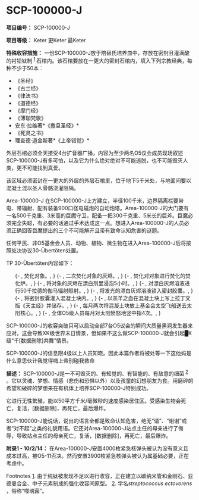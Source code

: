 # SCP-100000-J
                        


**项目编号：** SCP-100000-J

**项目等级：** Keter 更Keter 最Keter

**特殊收容措施：** 一份SCP-100000-J放于陪替氏培养皿中，存放在密封且灌满酸的衬铅钛制<sup class='footnoteref'>
 <a shape='rect' class='footnoteref' id='footnoteref-1' href='javascript:;' onclick='WIKIDOT.page.utils.scrollToReference(&apos;footnote-1&apos;)'>1</a>
</sup>石棺内。该石棺要放在一更大的密封石棺内，填入下列宗教经典，每种不少于50本：

- 《圣经》
- 《古兰经》
- 《律法书》
- 《道德经》
- 《摩门经》
- 《薄珈梵歌》
- 安东·拉维著*《撒旦圣经》* 
- 《死灵之书》
- 理查德·道金斯著*《上帝错觉》* 

外层石棺必须全天接受4台扩音器广播，内容为至少两名O5议会成员现场叙述SCP-100000-J有多可怕，以及它为什么绝对绝对不可能逃脱，也不可能毁灭人类，更不可能找到真爱。

该区域必须密封在一更大的外层的外层石棺里，位于地下5千米处，与地面间要以混凝土混以圣人骨骼浇灌阻隔。

Area-100000-J 在SCP-100000-J上方建立，半径100千米，边界隔离栏要带电、带辐射、配有装备900口径电磁炮的自动炮塔。Area-100000-J的大门要有一名500千克重、3米高的巨魔守卫，配备一把300千克重、5米长的巨斧。巨魔必须完全失聪，有必要的话通过手术达成这一点。想进入Area-100000-J的人员必须正确回答巨魔提出的三个不可能解开且带有致命认知危害的谜题。

任何平民、非O5基金会人员、动物、植物、微生物在进入Area-100000-J后将按照处决协议30-Übertöten处置。

TP 30-Übertöten内容如下：

<ol>{- , &#28954;&#21270;&#23545;&#35937;&#12290;, }
{- , &#20108;&#27425;&#28954;&#21270;&#23545;&#35937;&#30340;&#28784;&#28908;&#12290;, }
{- , &#28954;&#21270;&#23545;&#23545;&#35937;&#36827;&#34892;&#28954;&#21270;&#30340;&#28954;&#21270;&#28809;&#12290;, }
{- , &#23558;&#23545;&#35937;&#30340;&#28784;&#28908;&#22312;&#28418;&#30333;&#21058;&#37324;&#28024;&#27873;5&#23567;&#26102;&#12290;, }
{- , &#23545;&#28418;&#30333;&#28784;&#28908;&#28342;&#28082;&#36827;&#34892;50&#21315;&#25289;&#24503;&#30340;&#20285;&#39532;&#36752;&#23556;&#29031;&#23556;&#12290;, }
{- , &#23558;&#21457;&#20809;&#30340;&#28418;&#30333;&#28784;&#28908;&#28342;&#28082;&#38145;&#20837;&#23494;&#23553;&#33014;&#22218;&#12290;, }
{- , &#23558;&#23494;&#23553;&#33014;&#22218;&#28748;&#20837;&#28151;&#20957;&#22303;&#22359;&#20869;&#12290;, }
{- , &#20197;&#32660;&#32650;&#20043;&#34880;&#22312;&#28151;&#20957;&#22303;&#22359;&#19978;&#20889;&#19978;&#25289;&#19969;&#25991;&#29256;&#12298;&#22825;&#20027;&#32463;&#12299;&#24182;&#20648;&#23384;&#12290;, }
{- , &#27599;&#26376;&#20004;&#27425;&#23558;&#28151;&#20957;&#22303;&#22359;&#25918;&#19978;&#22522;&#37329;&#20250;&#22826;&#31354;&#39134;&#33337;&#36865;&#21435;&#22826;&#38451;&#26680;&#24515;&#12290;, }
{- , &#20840;&#20307;O5&#32423;&#20154;&#21592;&#27599;&#26376;&#23545;&#22826;&#38451;&#24868;&#24594;&#22320;&#31446;&#20013;&#25351;4&#27425;&#12290;, }
</ol>
SCP-100000-J的收容突破只可以启动全部7台O5议会的瞬间大质量黑洞发生器来应对。这会导致XK级世界末日情景，但如果不这么做SCP-100000-J就会引起█K级“千[数据删除]共舞”情景。

SCP-100000-J的信息限4级以上人员知晓。因此本篇作者将被处等一下这他妈是什么意思伙计我觉得嗨上帝别碰我救命

**描述：** SCP-100000-J是一不可毁灭的、有知觉的、有智能的、有敌意的细菌<sup class='footnoteref'>
 <a shape='rect' class='footnoteref' id='footnoteref-2' href='javascript:;' onclick='WIKIDOT.page.utils.scrollToReference(&apos;footnote-2&apos;)'>2</a>
</sup>。它以灵魂、梦想、情感（悲伤和恐惧以外）以及孩童的幻想朋友为食。用磨碎的希望和破碎的梦想来在有机体上培养SCP-100000-J特别成功。

它进行无性繁殖，能以50平方千米/毫微秒的速度感染居住区。受感染生物会死亡，复活，[数据删除]，再死亡，最后爆炸。

SCP-100000-J能说话，说出的语言全都是致命认知危害，绝无“请”、“谢谢”或者“对不起”之类的礼貌用语。它还对Area-100000-J站点主任的母亲进行了侮辱，导致站点主任的母亲死亡，复活，[数据删除]，再死亡，最后爆炸。

**附录1 - 10/2/14：** 在Area-100000-J安置4000枚紧急核弹头被认为没有意义且成本过高，被O5-11否决。然而安置3900枚紧急核弹头被认为属基础必要，正在考虑中。



Footnotes
<a shape='rect' href='javascript:;' onclick='WIKIDOT.page.utils.scrollToReference(&apos;footnoteref-1&apos;)'>1</a>. 由于纯钛被发现不足以进行收容，正在建立以碳纳米管和金刚石、亚德曼合金、中子元素制成的强化收容间原型。
<a shape='rect' href='javascript:;' onclick='WIKIDOT.page.utils.scrollToReference(&apos;footnoteref-2&apos;)'>2</a>. 学名*streptococcus ectovorens* ，俗称“噬魂菌”。


                    